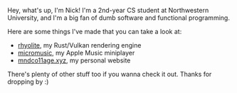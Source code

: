 Hey, what's up, I'm Nick! I'm a 2nd-year CS student at Northwestern University, and I'm a big fan of dumb software and functional programming.

Here are some things I've made that you can take a look at:

- [rhyolite](https://github.com/breitnw/rhyolite-fluids), my Rust/Vulkan rendering engine
- [micromusic](https://github.com/breitnw/micromusic), my Apple Music miniplayer
- [mndco11age.xyz](https://mndco11age.xyz), my personal website

There's plenty of other stuff too if you wanna check it out. Thanks for dropping by :)
